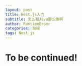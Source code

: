 ```yaml
---
layout: post
title: Nest.js入门
subtitle: 怎么和Java那么像啊
author: RuntimeEroor
categories: 前端
tags: Nest.js
---
```

# To be continued!
